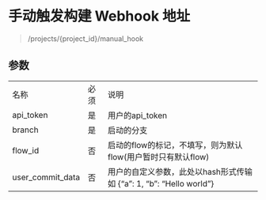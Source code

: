 
# 手动触发构建 Webhook 地址

> /projects/{project_id}/manual_hook

## 参数

<table>
    <tr>
        <td>名称</td>
        <td>必须</td>
        <td>说明</td>
    </tr>
      <tr>
        <td>api_token</td>
        <td>是</td>
        <td>用户的api_token</td>
    </tr>
      <tr>
        <td>branch</td>
        <td>是</td>
        <td>启动的分支</td>
    </tr>
      <tr>
        <td>flow_id</td>
        <td>否</td>
        <td>启动的flow的标记，不填写，则为默认flow(用户暂时只有默认flow)</td>
    </tr>
      <tr>
        <td>user_commit_data</td>
        <td>否</td>
        <td>用户的自定义参数，此处以hash形式传输 如 {“a”: 1, “b”: “Hello world”}</td>
    </tr>
</table>
    

